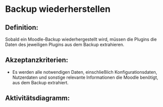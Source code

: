 # Backup wiederherstellen

## Definition:

Sobald ein Moodle-Backup wiederhergestellt wird, müssen die Plugins die Daten des jeweiligen Plugins aus dem Backup extrahieren.


## Akzeptanzkriterien:
- Es werden alle notwendigen Daten, einschließlich Konfigurationsdaten, Nutzerdaten und sonstige relevante Informationen die Moodle benötigt, aus dem Backup extrahiert.

## Aktivitätsdiagramm:

